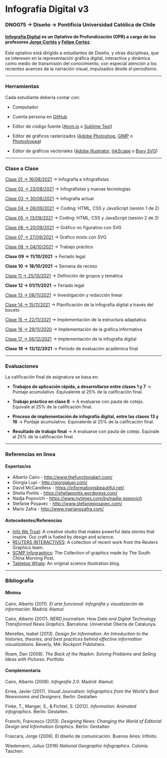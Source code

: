# Infografía Digital v3

### DNO075 → Diseño → Pontificia Universidad Católica de Chile

#### [Infografía Digital](http://catalogo.uc.cl/index.php?tmpl=component&option=com_catalogo&view=programa&sigla=dno075) es un Optativo de Profundización (OPR) a cargo de los profesores [Jorge Cortés](https://cargocollective.com/jorgelcortes/) y [Felipe Cortez](http://faco.cl/).

Este optativo está dirigido a estudiantes de Diseño, y otras disciplinas, que se interesen en la representación gráfica digital, interactiva y dinámica como medio de transmisión del conocimiento, con especial atención a los recientes avances de la narración visual, impulsados desde el periodismo.

- - - - - - - - - -

### Herramientas

Cada estudiante debería contar con:

- Computador

- Cuenta persona en [GitHub](https://github.com/join)

- Editor de código fuente ([Atom.io](https://atom.io/) o [Sublime Text](https://www.sublimetext.com/))

- Editor de gráficos rasterizados ([Adobe Photoshop](https://www.adobe.com/la/products/photoshop.html), [GIMP](https://www.gimp.org/) o [Photoshopea](https://www.photopea.com/))

- Editor de gráficos vectoriales ([Adobe Illustrator](https://www.adobe.com/la/products/illustrator.html), [InkScape](https://inkscape.org/es/) o [Boxy SVG](https://boxy-svg.com/))

- - - - - - - - - -

### Clase a Clase

[Clase 01 → 16/08/2021](https://github.com/profesorfaco/dno075-2021-2/tree/main/clase-01) → Infografía e infografistas

[Clase 02 → 23/08/2021](https://github.com/profesorfaco/dno075-2021-2/tree/main/clase-02) → Infografistas y nuevas tecnologías

[Clase 03 → 30/08/2021](https://github.com/profesorfaco/dno075-2021-2/tree/main/clase-03) → Infografía actual

[Clase 04 → 06/09/2021](https://github.com/profesorfaco/dno075-2021-2/tree/main/clase-04) → Coding: HTML, CSS y JavaScript (sesión 1 de 2)

[Clase 05 → 13/09/2021](https://github.com/profesorfaco/dno075-2021-2/tree/main/clase-05) → Coding: HTML, CSS y JavaScript (sesión 2 de 2)

[Clase 06 → 20/09/2021](https://github.com/profesorfaco/dno075-2021-2/tree/main/clase-06) → Gráfico no figurativo con SVG

[Clase 07 → 27/09/2021](https://github.com/profesorfaco/dno075-2021-2/tree/main/clase-07) → Gráfico mixto con SVG

[Clase 08 → 04/10/2021](https://github.com/profesorfaco/dno075-2021-2/tree/main/clase-08) → Trabajo práctico

**Clase 09 → 11/10/2021** → Feriado legal 

**Clase 10 → 18/10/2021** → Semana de receso

[Clase 11 → 25/10/2021](https://github.com/profesorfaco/dno075-2021-2/tree/main/clase-11) → Definición de grupos y temática

**Clase 12 → 01/11/2021** → Feriado legal

[Clase 13 → 08/11/2021](https://github.com/profesorfaco/dno075-2021-1/tree/main/clase-13) → Investigación y redacción linear

[Clase 14 → 15/11/2021](https://github.com/profesorfaco/dno075-2021-1/tree/main/clase-14) → Planificación de la infografía digital a través del boceto

[Clase 15 → 22/11/2021](https://github.com/profesorfaco/dno075-2021-1/tree/main/clase-15) → Implementación de la estructura adaptativa

[Clase 16 → 29/11/2020](https://github.com/profesorfaco/dno075-2021-1/tree/main/clase-16) → Implementación de la gráfica informativa

[Clase 17 → 06/12/2021](https://github.com/profesorfaco/dno075-2021-1/tree/main/clase-17) → Implementación de la infografía digital

**Clase 18 → 13/12/2021** → Período de evaluación académica final

- - - - - - - - - -

### Evaluaciones

La calificación final de asignatura se basa en:

- **Trabajos de aplicación rápida, a desarrollarse entre clases 1 y 7** → Puntaje acumulativo. Equivalente al 25% de la calificación final. 

- **Trabajo práctico en clase 8** → A evaluarse con pauta de cotejo. Equivale al 25% de la calificación final.

- **Proceso de implementación de infografía digital, entre las clases 13 y 16** → Puntaje acumulativo. Equivalente al 25% de la calificación final. 

- **Resultado de trabajo final** → A evaluarse con pauta de cotejo. Equivale al 25% de la calificación final.


- - - - - - - - - - 

### Referencias en línea

#### Expertas/os

- Alberto Cairo - http://www.thefunctionalart.com/
- Giorgia Lupi - http://giorgialupi.com/ 
- David McCandless - https://informationisbeautiful.net/
- Sheila Pontis - https://sheilapontis.wordpress.com/
- Nadja Popovich - https://www.nytimes.com/by/nadja-popovich
- Stefanie Posavec - http://www.stefanieposavec.com/
- Mario Zafra - http://www.marianozafra.com/

#### Antecedentes/Referencias

- [Info We Trust](https://infowetrust.com/essays): A creative studio that makes powerful data stories that inspire. Our craft is fueled by design and science.
- [REUTERS INTERACTIVES](https://graphics.reuters.com/): A collection of recent work from the Reuters Graphics team.
- [SCMP Infographics](https://www.scmp.com/infographic/): The Collection of graphics made by The South China Morning Post.
- [Tabletop Whale](http://tabletopwhale.com/): An original science illustration blog.

- - - - - - - - - -

### Bibliografía

#### Mínima

Cairo, Alberto (2011). *El arte funcional: Infografía y visualización de información*. Madrid: Alamut

Cairo, Alberto (2017). *NERD journalism. How Data and Digital Technology Transformed News Graphics*. Barcelona: Universitat Oberta de Catalunya.

Meirelles, Isabel (2013). *Design for Information: An Introduction to the histories, theories, and best practices behind effective information visualizations*. Beverly, MA: Rockport Publishers.

Roam, Dan (2008). *The Back of the Napkin: Solving Problems and Selling Ideas with Pictures*. Portfolio

#### Complementaria

Cairo, Alberto (2008). *Infografía 2.0*. Madrid: Alamut.

Errea, Javier (2017). *Visual Journalism: Infographics from the World's Best Newsrooms and Designers*. Berlin: Gestalten

Finke, T., Manger, S., & Fichtel, S. (2012). *Informotion: Animated infographics*. Berlin: Gestalten.

Franchi, Francesco (2013). *Designing News: Changing the World of Editorial Design and Information Graphics*. Berlin: Gestalten

Frascara, Jorge (2006). El diseño de comunicación. Buenos Aires: Infinito.

Wiedemann, Julius (2016) *National Geographic Infographics*. Colonia: Taschen.
